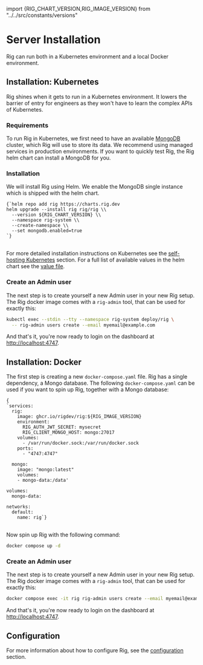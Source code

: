 import {RIG_CHART_VERSION,RIG_IMAGE_VERSION} from "../../src/constants/versions"

# Server Installation
Rig can run both in a Kubernetes environment and a local Docker environment.

## Installation: Kubernetes
Rig shines when it gets to run in a Kubernetes environment. It
lowers the barrier of entry for engineers as they won't have to learn the
complex APIs of Kubernetes.

### Requirements
To run Rig in Kubernetes, we first need to have an available
[MongoDB](https://www.mongodb.com/) cluster, which Rig will use to store its
data. We recommend using managed services in production environments. If you
want to quickly test Rig, the Rig helm chart can install a MongoDB for
you.

### Installation
We will install Rig using Helm. We enable the MongoDB single instance which
is shipped with the helm chart.

<pre><code className="language-bash">{`helm repo add rig https://charts.rig.dev
helm upgrade --install rig rig/rig \\
  --version ${RIG_CHART_VERSION} \\
  --namespace rig-system \\
  --create-namespace \\
  --set mongodb.enabled=true
`}
</code>
</pre>

For more detailed installation instructions on Kubernetes see the [self-hosting
Kubernetes](/kubernetes) section. For a full list of available values in the
helm chart see the [value
file](https://github.com/rigdev/rig/blob/main/deploy/charts/rig/values.yaml).

### Create an Admin user
The next step is to create yourself a new Admin user in your new Rig setup. The Rig docker image comes with a `rig-admin` tool, that can be used for exactly this:

```bash
kubectl exec --stdin --tty --namespace rig-system deploy/rig \
  -- rig-admin users create --email myemail@example.com
```

And that's it, you're now ready to login on the dashboard at [http://localhost:4747](http://localhost:4747).

## Installation: Docker
The first step is creating a new `docker-compose.yaml` file. Rig has a single dependency, a Mongo database. The following `docker-compose.yaml` can be used if you want to spin up Rig, together with a Mongo database:

<pre><code className="language-yaml">{
`services:
  rig:
    image: ghcr.io/rigdev/rig:${RIG_IMAGE_VERSION}
    environment:
      RIG_AUTH_JWT_SECRET: mysecret
      RIG_CLIENT_MONGO_HOST: mongo:27017
    volumes:
      - /var/run/docker.sock:/var/run/docker.sock
    ports:
      - "4747:4747"

  mongo:
    image: "mongo:latest"
    volumes:
    - mongo-data:/data'

volumes:
  mongo-data:

networks:
  default:
    name: rig`}
</code>
</pre>

Now spin up Rig with the following command:

```bash
docker compose up -d
```

### Create an Admin user

The next step is to create yourself a new Admin user in your new Rig setup. The Rig docker image comes with a `rig-admin` tool, that can be used for exactly this:

```bash
docker compose exec -it rig rig-admin users create --email myemail@example.com
```

And that's it, you're now ready to login on the dashboard at [http://localhost:4747](http://localhost:4747).

## Configuration
For more information about how to configure Rig, see the [configuration](/configuration) section.
